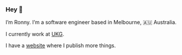### Hey 👋

I’m Ronny. I’m a software engineer based in Melbourne, 🇦🇺 Australia.

I currently work at [UKG].

I have a [website] where I publish more things.

[UKG]: https://www.ukg.com
[website]: https://ronny.haryan.to

<!--
**ronny/ronny** is a ✨ _special_ ✨ repository because its `README.md` (this file) appears on your GitHub profile.

Here are some ideas to get you started:

- 🔭 I’m currently working on ...
- 🌱 I’m currently learning ...
- 👯 I’m looking to collaborate on ...
- 🤔 I’m looking for help with ...
- 💬 Ask me about ...
- 📫 How to reach me: ...
- 😄 Pronouns: ...
- ⚡ Fun fact: ...
-->
